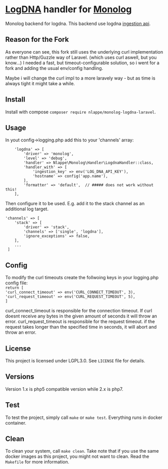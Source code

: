# [LogDNA](https://logdna.com/) handler for [Monolog](https://github.com/Seldaek/monolog)

Monolog backend for logdna. This backend use logdna [ingestion api](https://docs.logdna.com/v1.0/reference#api).

## Reason for the Fork
As everyone can see, this fork still uses the underlying curl implementation rather than Http/Guzzle way of Laravel. (which uses curl aswell, but you know...)
I needed a fast, but timeout-configurable solution, so i went for a fork and adding the usual env/config handling.

Maybe i will change the curl impl to a more laravely way - but as time is always tight it might take a while. 

## Install

Install with compose `composer require nlappe/monolog-logdna-laravel`.

## Usage

In yout config->logging.php add this to your 'channels' array:

        'logdna' => [
            'driver' => 'monolog',
            'level' => 'debug',
            'handler' => Nlappe\Monolog\Handler\LogdnaHandler::class,
            'handler_with' => [
                'ingestion_key' => env('LOG_DNA_API_KEY'),
                'hostname' => config('app.name'),
            ],
            'formatter' => 'default',  // ##### does not work without this!
        ],

Then configure it to be used. E.g. add it to the stack channel as an additional log target.

    'channels' => [
        'stack' => [
            'driver' => 'stack',
            'channels' => ['single', 'logdna'],
            'ignore_exceptions' => false,
        ],
        ...
     ]

## Config
To modify the curl timeouts create the follwoing keys in your logging.php config file:
 <br/>
  `return [`<br/>
  `'curl_connect_timeout' => env('CURL_CONNECT_TIMEOUT', 3),`<br/>
  `'curl_request_timeout' => env('CURL_REQUEST_TIMEOUT', 5),`<br/>
 `]`
 
curl_connect_timeout is responsible for the connection timeout. If curl doesnt receive any bytes in the given amount of seconds it will throw an error.
curl_request_timeout is responsible for the request timeout. if the request takes longer than the specified time in seconds, it will abort and throw an error.
  
## License

This project is licensed under LGPL3.0. See `LICENSE` file for details.

## Versions

Version 1.x is php5 compatible version while 2.x is php7.

## Test

To test the project, simply call `make` or `make test`. Everything runs in docker container.

## Clean

To clean your system, call `make clean`. Take note that if you use the same docker images as this project, you might not want to clean. Read the `Makefile` for more information.
